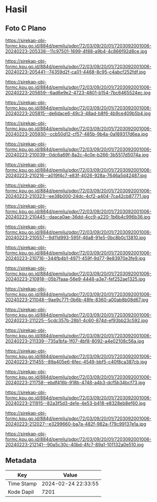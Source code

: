 # Hasil

## Foto C Plano

https://sirekap-obj-formc.kpu.go.id/884d/pemilu/pdpr/72/03/09/20/01/7203092001006-20240223-205338--11c97501-1699-4f88-a9b4-4c866f92d8ce.jpg

https://sirekap-obj-formc.kpu.go.id/884d/pemilu/pdpr/72/03/09/20/01/7203092001006-20240223-205441--74359d2f-ca01-4468-8c95-c4abcf252fdf.jpg

https://sirekap-obj-formc.kpu.go.id/884d/pemilu/pdpr/72/03/09/20/01/7203092001006-20240223-205659--6ad6e9e2-4723-4801-b154-7bc6465524ec.jpg

https://sirekap-obj-formc.kpu.go.id/884d/pemilu/pdpr/72/03/09/20/01/7203092001006-20240223-205815--de6dace6-49c3-48ad-b8f6-4b9ce409b5b4.jpg

https://sirekap-obj-formc.kpu.go.id/884d/pemilu/pdpr/72/03/09/20/01/7203092001006-20240223-205930--ccb50d12-cf57-485b-9b4a-0a189317d6ea.jpg

https://sirekap-obj-formc.kpu.go.id/884d/pemilu/pdpr/72/03/09/20/01/7203092001006-20240223-210039--0dc6a69f-8a2c-4c0e-b266-3b5517d5074a.jpg

https://sirekap-obj-formc.kpu.go.id/884d/pemilu/pdpr/72/03/09/20/01/7203092001006-20240223-210216--a019f4c7-e83f-4026-928a-7646a5d42487.jpg

https://sirekap-obj-formc.kpu.go.id/884d/pemilu/pdpr/72/03/09/20/01/7203092001006-20240223-210323--ee38b000-24dc-4cf2-a404-7ca42cb87771.jpg

https://sirekap-obj-formc.kpu.go.id/884d/pemilu/pdpr/72/03/09/20/01/7203092001006-20240223-210445--daaca0ae-36dd-4cc9-a220-1b6b4c996b36.jpg

https://sirekap-obj-formc.kpu.go.id/884d/pemilu/pdpr/72/03/09/20/01/7203092001006-20240223-210557--9d11d993-595f-46a8-91e5-0bc8b0c13810.jpg

https://sirekap-obj-formc.kpu.go.id/884d/pemilu/pdpr/72/03/09/20/01/7203092001006-20240223-210716--344fb4b1-4971-459f-9d77-9e83970e3fe9.jpg

https://sirekap-obj-formc.kpu.go.id/884d/pemilu/pdpr/72/03/09/20/01/7203092001006-20240223-210918--05b7faaa-56e9-4448-a3e7-fef252ae1325.jpg

https://sirekap-obj-formc.kpu.go.id/884d/pemilu/pdpr/72/03/09/20/01/7203092001006-20240223-211048--9ae9c771-0b6b-48fe-8360-a00ab8b08d67.jpg

https://sirekap-obj-formc.kpu.go.id/884d/pemilu/pdpr/72/03/09/20/01/7203092001006-20240223-211225--5cdc357b-28b1-4c60-874d-ef93bb23c592.jpg

https://sirekap-obj-formc.kpu.go.id/884d/pemilu/pdpr/72/03/09/20/01/7203092001006-20240223-211339--735a1bfa-1f07-4bf8-8092-a4e02108c56a.jpg

https://sirekap-obj-formc.kpu.go.id/884d/pemilu/pdpr/72/03/09/20/01/7203092001006-20240223-211455--89a405e6-6fec-4549-bbf5-c40f8ca387cb.jpg

https://sirekap-obj-formc.kpu.go.id/884d/pemilu/pdpr/72/03/09/20/01/7203092001006-20240223-211758--ebdf416b-918b-4748-a4b3-dcf5b34bcf73.jpg

https://sirekap-obj-formc.kpu.go.id/884d/pemilu/pdpr/72/03/09/20/01/7203092001006-20240223-211915--82a3f5d3-de1e-4e53-b418-e8328eb8ef60.jpg

https://sirekap-obj-formc.kpu.go.id/884d/pemilu/pdpr/72/03/09/20/01/7203092001006-20240223-212027--e3299660-ba7a-482f-982a-f79c99137e1a.jpg

https://sirekap-obj-formc.kpu.go.id/884d/pemilu/pdpr/72/03/09/20/01/7203092001006-20240223-212141--90a5c30c-40bd-4fc7-89a1-101132a0e510.jpg


## Metadata

| Key        | Value               |
| ---------- | ------------------- |
| Time Stamp | 2024-02-24 22:33:55 |
| Kode Dapil | 7201                |



